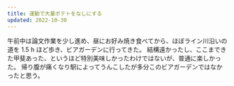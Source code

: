 ```yaml
---
title: 運動で大量ポテトをなしにする
updated: 2022-10-30
---
```


午前中は論文作業を少し進め、昼にお好み焼き食べてから、ほぼライン川沿いの道を 1.5 h ほど歩き、ビアガーデンに行ってきた。
結構遠かったし、ここまできた甲斐あった、というほど特別美味しかったわけではないが、普通に楽しかった。
帰り腹が痛くなり駅によってうんこしたが多分このビアガーデンではなかったと思う。
